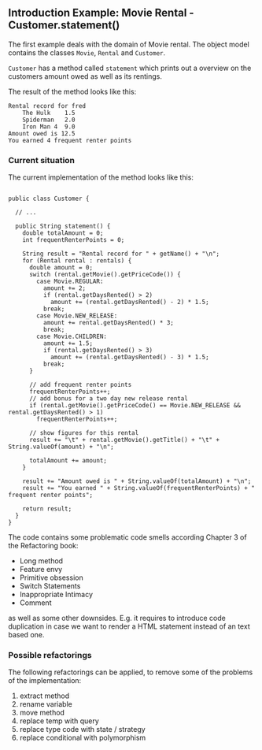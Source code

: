 ## Introduction Example: Movie Rental - Customer.statement()

The first example deals with the domain of Movie rental. The object model contains the classes `Movie`, `Rental` and `Customer`.

`Customer` has a method called `statement` which prints out a overview on the customers amount owed as well as its rentings.

The result of the method looks like this:

```
Rental record for fred
	The Hulk	1.5
	Spiderman	2.0
	Iron Man 4	9.0
Amount owed is 12.5
You earned 4 frequent renter points
```

### Current situation

The current implementation of the method looks like this:

```

public class Customer {

  // ...
  
  public String statement() {
    double totalAmount = 0;
    int frequentRenterPoints = 0;

    String result = "Rental record for " + getName() + "\n";
    for (Rental rental : rentals) {
      double amount = 0;
      switch (rental.getMovie().getPriceCode()) {
        case Movie.REGULAR:
          amount += 2;
          if (rental.getDaysRented() > 2)
            amount += (rental.getDaysRented() - 2) * 1.5;
          break;
        case Movie.NEW_RELEASE:
          amount += rental.getDaysRented() * 3;
          break;
        case Movie.CHILDREN:
          amount += 1.5;
          if (rental.getDaysRented() > 3)
            amount += (rental.getDaysRented() - 3) * 1.5;
          break;
      }

      // add frequent renter points
      frequentRenterPoints++;
      // add bonus for a two day new release rental
      if (rental.getMovie().getPriceCode() == Movie.NEW_RELEASE && rental.getDaysRented() > 1)
        frequentRenterPoints++;

      // show figures for this rental
      result += "\t" + rental.getMovie().getTitle() + "\t" + String.valueOf(amount) + "\n";

      totalAmount += amount;
    }

    result += "Amount owed is " + String.valueOf(totalAmount) + "\n";
    result += "You earned " + String.valueOf(frequentRenterPoints) + " frequent renter points";

    return result;
  }
}
```

The code contains some problematic code smells according Chapter 3 of the Refactoring book:

* Long method
* Feature envy
* Primitive obsession
* Switch Statements
* Inappropriate Intimacy
* Comment

as well as some other downsides. E.g. it requires to introduce code duplication in case we want to render a HTML statement instead of an text based one.  

### Possible refactorings

The following refactorings can be applied, to remove some of the problems of the implementation:

1. extract method
2. rename variable
3. move method
4. replace temp with query
5. replace type code with state / strategy
6. replace conditional with polymorphism